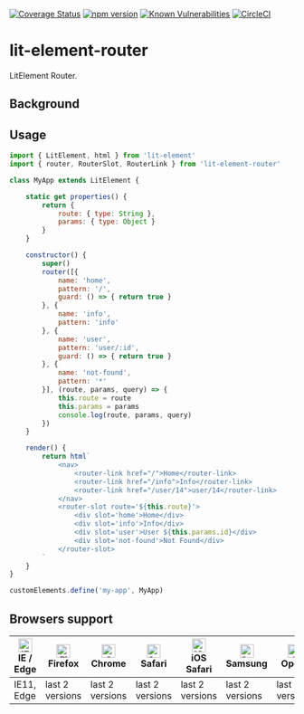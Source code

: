[![Coverage Status](https://coveralls.io/repos/github/hamedasemi/lit-element-router/badge.svg?branch=mainline)](https://coveralls.io/github/hamedasemi/lit-element-router?branch=mainline)
[![npm version](https://badge.fury.io/js/lit-element-router.svg)](https://badge.fury.io/js/lit-element-router)
[![Known Vulnerabilities](https://snyk.io/test/github/hamedasemi/lit-element-router/badge.svg?targetFile=package.json)](https://snyk.io/test/github/hamedasemi/lit-element-router?targetFile=package.json)
[![CircleCI](https://circleci.com/gh/hamedasemi/lit-element-router/tree/release.svg?style=svg)](https://circleci.com/gh/hamedasemi/lit-element-router/tree/release)

# lit-element-router
LitElement Router.

## Background


## Usage

```javascript
import { LitElement, html } from 'lit-element'
import { router, RouterSlot, RouterLink } from 'lit-element-router'

class MyApp extends LitElement {

    static get properties() {
        return {
            route: { type: String },
            params: { type: Object }
        }
    }

    constructor() {
        super()
        router([{
            name: 'home',
            pattern: '/',
            guard: () => { return true }
        }, {
            name: 'info',
            pattern: 'info'
        }, {
            name: 'user',
            pattern: 'user/:id',
            guard: () => { return true }
        }, {
            name: 'not-found',
            pattern: '*'
        }], (route, params, query) => {
            this.route = route
            this.params = params
            console.log(route, params, query)
        })
    }

    render() {
        return html`
            <nav>
                <router-link href="/">Home</router-link>
                <router-link href="/info">Info</router-link>
                <router-link href="/user/14">user/14</router-link>
            </nav>
            <router-slot route='${this.route}'>
                <div slot='home'>Home</div>
                <div slot='info'>Info</div>
                <div slot='user'>User ${this.params.id}</div>
                <div slot='not-found'>Not Found</div>
            </router-slot>
        `
    }
}

customElements.define('my-app', MyApp)
```


## Browsers support

| [<img src="https://raw.githubusercontent.com/alrra/browser-logos/master/src/edge/edge_48x48.png" alt="IE / Edge" width="24px" height="24px" />](http://godban.github.io/browsers-support-badges/)</br>IE / Edge | [<img src="https://raw.githubusercontent.com/alrra/browser-logos/master/src/firefox/firefox_48x48.png" alt="Firefox" width="24px" height="24px" />](http://godban.github.io/browsers-support-badges/)</br>Firefox | [<img src="https://raw.githubusercontent.com/alrra/browser-logos/master/src/chrome/chrome_48x48.png" alt="Chrome" width="24px" height="24px" />](http://godban.github.io/browsers-support-badges/)</br>Chrome | [<img src="https://raw.githubusercontent.com/alrra/browser-logos/master/src/safari/safari_48x48.png" alt="Safari" width="24px" height="24px" />](http://godban.github.io/browsers-support-badges/)</br>Safari | [<img src="https://raw.githubusercontent.com/alrra/browser-logos/master/src/safari-ios/safari-ios_48x48.png" alt="iOS Safari" width="24px" height="24px" />](http://godban.github.io/browsers-support-badges/)</br>iOS Safari | [<img src="https://raw.githubusercontent.com/alrra/browser-logos/master/src/samsung-internet/samsung-internet_48x48.png" alt="Samsung" width="24px" height="24px" />](http://godban.github.io/browsers-support-badges/)</br>Samsung | [<img src="https://raw.githubusercontent.com/alrra/browser-logos/master/src/opera/opera_48x48.png" alt="Opera" width="24px" height="24px" />](http://godban.github.io/browsers-support-badges/)</br>Opera |
| --------- | --------- | --------- | --------- | --------- | --------- | --------- |
| IE11, Edge| last 2 versions| last 2 versions| last 2 versions| last 2 versions| last 2 versions| last 2 versions

